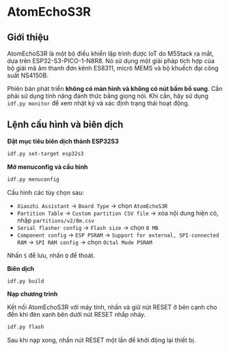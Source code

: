 # AtomEchoS3R
## Giới thiệu

AtomEchoS3R là một bộ điều khiển lập trình được IoT do M5Stack ra mắt, dựa trên ESP32-S3-PICO-1-N8R8. Nó sử dụng một giải pháp tích hợp của bộ giải mã âm thanh đơn kênh ES8311, micrô MEMS và bộ khuếch đại công suất NS4150B.

Phiên bản phát triển **không có màn hình và không có nút bấm bổ sung**. Cần phải sử dụng tính năng đánh thức bằng giọng nói. Khi cần, hãy sử dụng `idf.py monitor` để xem nhật ký và xác định trạng thái hoạt động.

## Lệnh cấu hình và biên dịch

**Đặt mục tiêu biên dịch thành ESP32S3**

```bash
idf.py set-target esp32s3
```

**Mở menuconfig và cấu hình**

```bash
idf.py menuconfig
```

Cấu hình các tùy chọn sau:

- `Xiaozhi Assistant` → `Board Type` → chọn `AtomEchoS3R`
- `Partition Table` → `Custom partition CSV file` → xóa nội dung hiện có, nhập `partitions/v2/8m.csv`
- `Serial flasher config` → `Flash size` → chọn `8 MB`
- `Component config` → `ESP PSRAM` → `Support for external, SPI-connected RAM` → `SPI RAM config` → chọn `Octal Mode PSRAM`

Nhấn `S` để lưu, nhấn `Q` để thoát.

**Biên dịch**

```bash
idf.py build
```

**Nạp chương trình**

Kết nối AtomEchoS3R với máy tính, nhấn và giữ nút RESET ở bên cạnh cho đến khi đèn xanh bên dưới nút RESET nhấp nháy.

```bash
idf.py flash
```

Sau khi nạp xong, nhấn nút RESET một lần để khởi động lại thiết bị.

